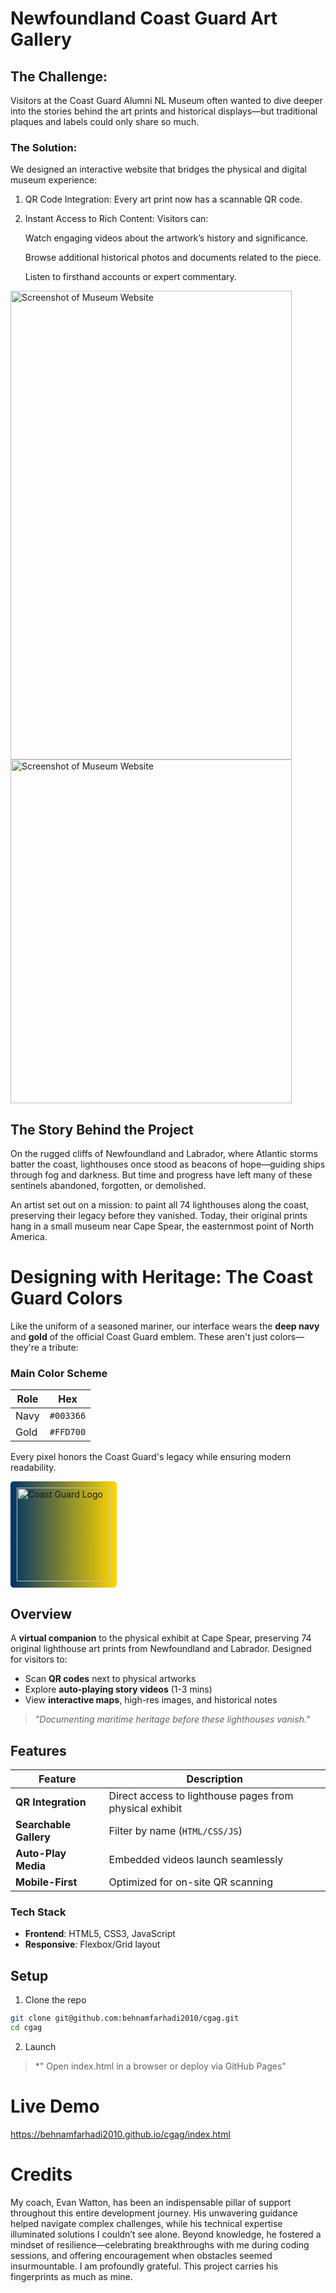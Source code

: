# Newfoundland Coast Guard Art Gallery
## The Challenge:
Visitors at the Coast Guard Alumni NL Museum often wanted to dive deeper into the stories behind the art prints and historical displays—but traditional plaques and labels could only share so much.

### The Solution:
We designed an interactive website that bridges the physical and digital museum experience:

1. QR Code Integration: Every art print now has a scannable QR code.

2. Instant Access to Rich Content: Visitors can:

      Watch engaging videos about the artwork’s history and significance.
      
      Browse additional historical photos and documents related to the piece.
      
      Listen to firsthand accounts or expert commentary.

<img 
  src="https://github.com/user-attachments/assets/680794c1-734e-45c0-bb0d-335e1e04eed8" 
  alt="Screenshot of Museum Website" 
  width="450" 
  height="750"
/>
<img 
  src="https://github.com/user-attachments/assets/fa732605-99e2-46f5-b133-21209baa31ee" 
  alt="Screenshot of Museum Website" 
  width="450" 
  height="550"
/>


## The Story Behind the Project
On the rugged cliffs of Newfoundland and Labrador, where Atlantic storms batter the coast, lighthouses once stood as beacons of hope—guiding ships through fog and darkness. But time and progress have left many of these sentinels abandoned, forgotten, or demolished.

An artist set out on a mission: to paint all 74 lighthouses along the coast, preserving their legacy before they vanished. Today, their original prints hang in a small museum near Cape Spear, the easternmost point of North America.


# Designing with Heritage: The Coast Guard Colors 

Like the uniform of a seasoned mariner, our interface wears the **deep navy** and **gold** of the official Coast Guard emblem. These aren't just colors—they're a tribute:


### Main Color Scheme  
| Role       | Hex       | 
|------------|-----------|
| Navy       | `#003366` | 
| Gold       | `#FFD700` | 

Every pixel honors the Coast Guard's legacy while ensuring modern readability.


<div align="left">
  <img src="https://upload.wikimedia.org/wikipedia/en/0/04/Canadian_Coast_Guard_crest.png" alt="Coast Guard Logo" width="150" style="background: linear-gradient(to right, #003366, #FFD700); padding: 10px; border-radius: 5px;">
</div>

## Overview
A **virtual companion** to the physical exhibit at Cape Spear, preserving 74 original lighthouse art prints from Newfoundland and Labrador. Designed for visitors to:  
- Scan **QR codes** next to physical artworks  
- Explore **auto-playing story videos** (1-3 mins)  
- View **interactive maps**, high-res images, and historical notes  

> *"Documenting maritime heritage before these lighthouses vanish."*  

## Features  
| Feature          | Description                                                                 |
|------------------|-----------------------------------------------------------------------------|
| **QR Integration** | Direct access to lighthouse pages from physical exhibit                     |
| **Searchable Gallery** | Filter by name (`HTML/CSS/JS`)                                   |
| **Auto-Play Media**  | Embedded videos launch seamlessly                                           |
| **Mobile-First**     | Optimized for on-site QR scanning                                           |





### Tech Stack  
- **Frontend**: HTML5, CSS3, JavaScript  
- **Responsive**: Flexbox/Grid layout  


##  Setup  
1.  Clone the repo  
   ```bash
   git clone git@github.com:behnamfarhadi2010/cgag.git
   cd cgag
```

2.  Launch
> *" Open index.html in a browser or deploy via GitHub Pages"

# Live Demo
https://behnamfarhadi2010.github.io/cgag/index.html

# Credits

My coach, Evan Watton, has been an indispensable pillar of support throughout this entire development journey. His unwavering guidance helped navigate complex challenges, while his technical expertise illuminated solutions I couldn’t see alone. Beyond knowledge, he fostered a mindset of resilience—celebrating breakthroughs with me during coding sessions, and offering encouragement when obstacles seemed insurmountable.
I am profoundly grateful.
This project carries his fingerprints as much as mine.
